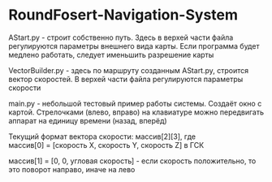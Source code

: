 # RoundFosert-Navigation-System

AStart.py - строит собственно путь. Здесь в верхей части файла регулируются параметры внешнего вида карты. Если программа будет медлено работать, следует именьшить разрешение карты

VectorBuilder.py - здесь по маршруту созданным AStart.py, строится вектор скоростей. В верхей части файла регулируются параметры скорости

main.py - небольшой тестовый пример работы системы. Создаёт окно с картой. Стрелочками (влево, вправо) на клавиатуре можно передвигать аппарат на единицу времени (назад, вперёд)

Текущий формат вектора скорости:
массив[2][3], где <br>
массив[0] = [скорость X, скорость Y, скорость Z] в ГСК <p>
массив[1] = [0, 0, угловая скорость] - если скорость положительно, то это поворот направо, иначе на лево </p>
